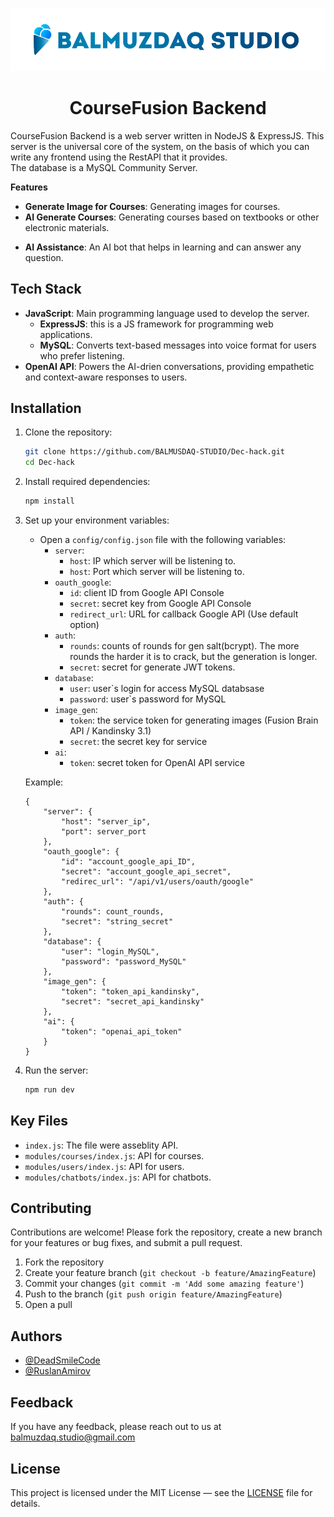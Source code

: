 ﻿![Logo](https://raw.githubusercontent.com/BALMUSDAQ-STUDIO/Balmuzdaq-logos/refs/heads/main/Balmuz_logo_1.png)

<h1 align="center">CourseFusion Backend</h1>

<!-- <img src="https://raw.githubusercontent.com/BALMUSDAQ-STUDIO/Balmuzdaq-logos/refs/heads/main/Снимок%20экрана%202024-09-28%20в%2019.24.10.png" alt="Alt text" width="400" align="right"/> -->



<span>CourseFusion Backend is a web server written in NodeJS & ExpressJS. This server is the universal core of the system, on the basis of which you can write any frontend using the RestAPI that it provides.<br>The database is a MySQL Community Server.</span>

 **Features**

- **Generate Image for Courses**: Generating images for courses.
- **AI Generate Courses**: Generating courses based on textbooks or other electronic materials.
<!-- - **Generate test**: The bot uses Google Text-to-Speech (gTTS) to convert supportive messages into voice responses for users. -->
- **AI Assistance**: An AI bot that helps in learning and can answer any question.

## Tech Stack

- **JavaScript**: Main programming language used to develop the server.
  - **ExpressJS**: this is a JS framework for programming web applications.
  - **MySQL**: Converts text-based messages into voice format for users who prefer listening.
- **OpenAI API**: Powers the AI-drien conversations, providing empathetic and context-aware responses to users.

## Installation

1. Clone the repository:

    ```bash
    git clone https://github.com/BALMUSDAQ-STUDIO/Dec-hack.git
    cd Dec-hack
    ```

2. Install required dependencies:

    ```bash
    npm install
    ```

3. Set up your environment variables:
    - Open a `config/config.json` file with the following variables:
        - `server`: 
            - `host`: IP which server will be listening to.
            - `host`: Port which server will be listening to.
        - `oauth_google`:
            - `id`: client ID from Google API Console
            - `secret`: secret key from Google API Console
            - `redirect_url`: URL for callback Google API (Use default option)
        - `auth`:
            - `rounds`: counts of rounds for gen salt(bcrypt). The more rounds the harder it is to crack, but the generation is longer.
            - `secret`: secret for generate JWT tokens.
        - `database`: 
            - `user`: user`s login for access MySQL databsase
            - `password`: user`s password for MySQL
        - `image_gen`: 
            - `token`: the service token for generating images (Fusion Brain API / Kandinsky 3.1)
            - `secret`: the secret key for service
        - `ai`: 
            - `token`: secret token for OpenAI API service
  
    Example:
    ```env
    {
        "server": {
            "host": "server_ip",
            "port": server_port
        },
        "oauth_google": {
            "id": "account_google_api_ID",
            "secret": "account_google_api_secret",
            "redirec_url": "/api/v1/users/oauth/google"
        },
        "auth": {
            "rounds": count_rounds,
            "secret": "string_secret"
        },
        "database": {
            "user": "login_MySQL",
            "password": "password_MySQL"
        },
        "image_gen": {
            "token": "token_api_kandinsky",
            "secret": "secret_api_kandinsky"
        },
        "ai": {
            "token": "openai_api_token"
        }
    }
    ```

4. Run the server:

    ```bash
    npm run dev
    ```

## Key Files

- `index.js`: The file were asseblity API.
- `modules/courses/index.js`: API for courses.
- `modules/users/index.js`: API for users.
- `modules/chatbots/index.js`: API for chatbots.



## Contributing

Contributions are welcome! Please fork the repository, create a new branch for your features or bug fixes, and submit a pull request.

1. Fork the repository
2. Create your feature branch (`git checkout -b feature/AmazingFeature`)
3. Commit your changes (`git commit -m 'Add some amazing feature'`)
4. Push to the branch (`git push origin feature/AmazingFeature`)
5. Open a pull 


## Authors

- [@DeadSmileCode](https://www.github.com/DeadSmileCode)
- [@RuslanAmirov](https://github.com/tengri)


## Feedback

If you have any feedback, please reach out to us at balmuzdaq.studio@gmail.com


## License

This project is licensed under the MIT License — see the [LICENSE](LICENSE) file for details.